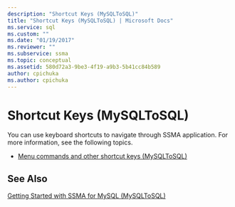 ```yaml
---
description: "Shortcut Keys (MySQLToSQL)"
title: "Shortcut Keys (MySQLToSQL) | Microsoft Docs"
ms.service: sql
ms.custom: ""
ms.date: "01/19/2017"
ms.reviewer: ""
ms.subservice: ssma
ms.topic: conceptual
ms.assetid: 580d72a3-9be3-4f19-a9b3-5b41cc84b589
author: cpichuka 
ms.author: cpichuka 
---
```

# Shortcut Keys (MySQLToSQL)
You can use keyboard shortcuts to navigate through SSMA application. For more information, see the following topics.  
  
-   [Menu commands and other shortcut keys &#40;MySQLToSQL&#41;](../../ssma/mysql/menu-commands-and-other-shortcut-keys-mysqltosql.md)  
  
## See Also  
[Getting Started with SSMA for MySQL &#40;MySQLToSQL&#41;](../../ssma/mysql/getting-started-with-ssma-for-mysql-mysqltosql.md)  
  
